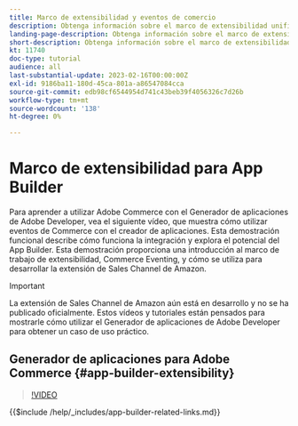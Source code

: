 ```yaml
---
title: Marco de extensibilidad y eventos de comercio
description: Obtenga información sobre el marco de extensibilidad unificado y la noche de comercio
landing-page-description: Obtenga información sobre el marco de extensibilidad unificado y la noche de comercio
short-description: Obtenga información sobre el marco de extensibilidad unificado y la noche de comercio
kt: 11740
doc-type: tutorial
audience: all
last-substantial-update: 2023-02-16T00:00:00Z
exl-id: 9186ba11-180d-45ca-801a-a86547084cca
source-git-commit: edb98cf6544954d741c43beb39f4056326c7d26b
workflow-type: tm+mt
source-wordcount: '138'
ht-degree: 0%

---
```


# Marco de extensibilidad para App Builder

Para aprender a utilizar Adobe Commerce con el Generador de aplicaciones de Adobe Developer, vea el siguiente vídeo, que muestra cómo utilizar eventos de Commerce con el creador de aplicaciones. Esta demostración funcional describe cómo funciona la integración y explora el potencial del App Builder. Esta demostración proporciona una introducción al marco de trabajo de extensibilidad, Commerce Eventing, y cómo se utiliza para desarrollar la extensión de Sales Channel de Amazon.

>[!IMPORTANT]
>
>La extensión de Sales Channel de Amazon aún está en desarrollo y no se ha publicado oficialmente.  Estos vídeos y tutoriales están pensados para mostrarle cómo utilizar el Generador de aplicaciones de Adobe Developer para obtener un caso de uso práctico.

## Generador de aplicaciones para Adobe Commerce {#app-builder-extensibility}

>[!VIDEO](https://video.tv.adobe.com/v/3413328?quality=12&learn=on)

{{$include /help/_includes/app-builder-related-links.md}}
